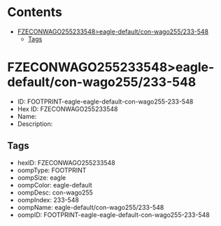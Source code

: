



Contents
========

* [FZECONWAGO255233548>eagle-default/con-wago255/233-548](#fzeconwago255233548eagle-defaultcon-wago255233-548)
	* [Tags](#tags)

# FZECONWAGO255233548>eagle-default/con-wago255/233-548

- ID: FOOTPRINT-eagle-eagle-default-con-wago255-233-548
- Hex ID: FZECONWAGO255233548
- Name: 
- Description: 

## Tags

- hexID: FZECONWAGO255233548
- oompType: FOOTPRINT
- oompSize: eagle
- oompColor: eagle-default
- oompDesc: con-wago255
- oompIndex: 233-548
- oompName: eagle-default/con-wago255/233-548
- oompID: FOOTPRINT-eagle-eagle-default-con-wago255-233-548
